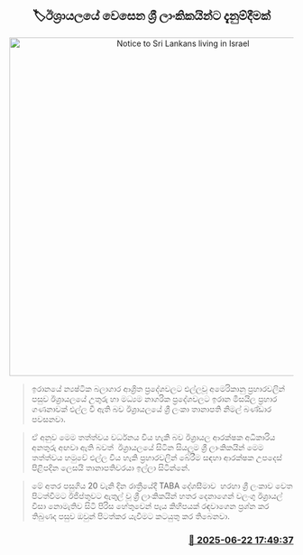 <p align='center'><b><h2 align='center' title='Notice to Sri Lankans living in Israel'>🏷ඊශ්‍රායලයේ වෙසෙන ශ්‍රී ලාංකිකයින්ට දැනුම්දීමක්</h2></b></p>
<p align='center'><img src='https://helakuru.sgp1.cdn.digitaloceanspaces.com/esana/images/lib/israel-tt.jpg' width='600' alt='Notice to Sri Lankans living in Israel'></p>

> ඉරානයේ න්‍යෂ්ටික බලාගාර ආශ්‍රිත ප්‍රදේශවලට එල්ලවූ අමෙරිකානු ප්‍රහාරවලින් පසුව ඊශ්‍රායලයේ උතුරු හා මධ්‍යම නාගරික ප්‍රදේශවලට ඉරාන මිසයිල ප්‍රහාර ගණනාවක් එල්ල වී ඇති බව ඊශ්‍රායලයේ ශ්‍රී ලංකා තානාපති නිමල් බණ්ඩාර පවසනවා.

> ඒ අනුව මෙම තත්ත්වය වර්ධනය විය හැකි බව ඊශ්‍රායල ආරක්ෂක අධිකාරිය අනතුරු අඟවා ඇති බවත්  ඊශ්‍රායලයේ සිටින සියලුම ශ්‍රී ලාංකිකයින් මෙම තත්ත්වය හමුවේ එල්ල විය හැකි ප්‍රහාරවලින් බේරීම සඳහා ආරක්ෂක උපදෙස් පිළිපදින ලෙසයි තානාපතිවරයා ඉල්ලා සිටින්නේ.

> මේ අතර පසුගිය 20 වැනි දින රාත්‍රීයේදී TABA දේශසීමාව  හරහා ශ්‍රී ලංකාව වෙත පිටත්වීමට ඊජිප්තුවට ඇතුල් වූ ශ්‍රී ලාංකිකයින් හතර දෙනාගෙන් වලංගු ඊශ්‍රායල් වීසා නොමැතිව සිටි පිරිස හේතුවෙන් පැය කිහිපයක් රඳවාගෙන ප්‍රශ්න කර තිබුණද පසුව ඔවුන් පිටත්කර යැවීමට කටයුතු කර තිබෙනවා.



<h3 align='right'><a href='https://www.helakuru.lk/esana/p/111234/'>📅 2025-06-22 17:49:37</a></h3>
